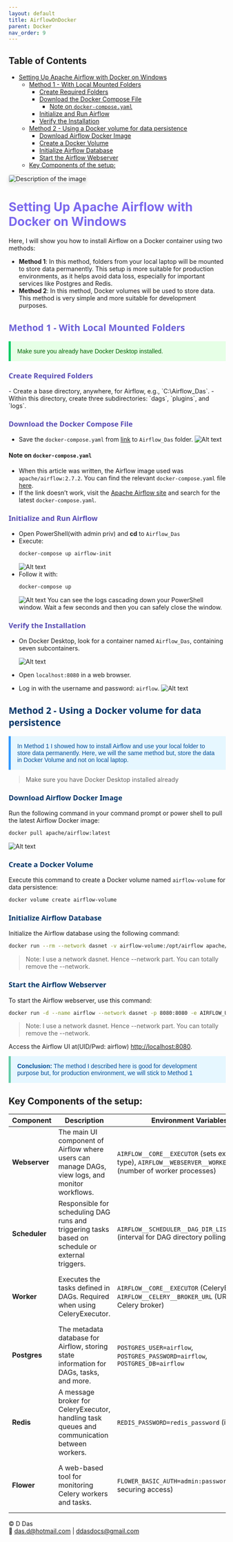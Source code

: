 ```yaml
---
layout: default
title: AirflowOnDocker
parent: Docker
nav_order: 9
---
```


## Table of Contents

- [Setting Up Apache Airflow with Docker on Windows](#setting-up-apache-airflow-with-docker-on-windows)
  - [Method 1 - With Local Mounted Folders](#method-1---with-local-mounted-folders)
    - [Create Required Folders](#create-required-folders)
    - [Download the Docker Compose File](#download-the-docker-compose-file)
      - [Note on `docker-compose.yaml`](#note-on-docker-composeyaml)
    - [Initialize and Run Airflow](#initialize-and-run-airflow)
    - [Verify the Installation](#verify-the-installation)
  - [Method 2 - Using a Docker volume for data persistence](#method-2---using-a-docker-volume-for-data-persistence)
    - [Download Airflow Docker Image](#download-airflow-docker-image)
    - [Create a Docker Volume](#create-a-docker-volume)
    - [Initialize Airflow Database](#initialize-airflow-database)
    - [Start the Airflow Webserver](#start-the-airflow-webserver)
  - [Key Components of the setup:](#key-components-of-the-setup)


<img src="AirflowIcon.png" alt="Description of the image" style="max-width: 50%; height: auto; border: 1px solid #ddd; border-radius: 4px; box-shadow: 0 4px 8px rgba(0, 0, 0, 0.1);">


# <span style="color: MediumSlateBlue;">Setting Up Apache Airflow with Docker on Windows</span>

Here, I will show you how to install Airflow on a Docker container using two methods:

- **Method 1**: In this method, folders from your local laptop will be mounted to store data permanently. This setup is more suitable for production environments, as it helps avoid data loss, especially for important services like Postgres and Redis.
- **Method 2**: In this method, Docker volumes will be used to store data. This method is very simple and more suitable for development purposes.

## <span style="color: #695ED6; font-family: Segoe UI, sans-serif;">Method 1 - With Local Mounted Folders</span>

<p style="color: #006600; font-family: 'Trebuchet MS', Helvetica, sans-serif; background-color: #e6ffe6; padding: 15px; border-left: 5px solid #00cc66;">
Make sure you already have Docker Desktop installed.
</p>


### <span style="color: #574BB3; font-family: Segoe UI, sans-serif;">Create Required Folders</span>
</span>
- Create a base directory, anywhere, for Airflow, e.g., `C:\Airflow_Das`.
- Within this directory, create three subdirectories: `dags`, `plugins`, and `logs`.

### <span style="color: #574BB3; font-family: Segoe UI, sans-serif;">Download the Docker Compose File</span>

- Save the  `docker-compose.yaml` from [link](https://airflow.apache.org/docs/apache-airflow/2.7.2/docker-compose.yaml) to `Airflow_Das` folder. 
  ![Alt text](image-1.png)

#### Note on `docker-compose.yaml`
- When this article was written, the Airflow image used was `apache/airflow:2.7.2`. You can find the relevant `docker-compose.yaml` file [here](https://airflow.apache.org/docs/apache-airflow/2.7.2/docker-compose.yaml).
- If the link doesn’t work, visit the [Apache Airflow site](https://airflow.apache.org) and search for the latest `docker-compose.yaml`.


### <span style="color: #574BB3; font-family: Segoe UI, sans-serif;">Initialize and Run Airflow</span>
- Open PowerShell(with admin priv) and **cd** to `Airflow_Das`
- Execute:
   ```powershell
   docker-compose up airflow-init
   ```
   ![Alt text](image-2.png)
- Follow it with:
   ```powershell
   docker-compose up
   ```
   ![Alt text](image-3.png)
   You can see the logs cascading down your PowerShell window. Wait a few seconds and then you can safely close the window.

### <span style="color: #574BB3; font-family: Segoe UI, sans-serif;">Verify the Installation</span>
- On Docker Desktop, look for a container named `Airflow_Das`, containing seven subcontainers.

    ![Alt text](image-4.png)

- Open `localhost:8080` in a web browser.
- Log in with the username and password: `airflow`.
  ![Alt text](image-5.png)

## <span style="color: #003366;font-family: Segoe UI, sans-serif;">Method 2 - Using a Docker volume for data persistence</span>

<p style="color: #004d99; font-family: 'Trebuchet MS', Helvetica, sans-serif; background-color: #e6f7ff; padding: 15px; border-left: 5px solid #3399ff;">
In Method 1 I showed how to install Airflow and use your local folder to store data permanently. Here, we will the same method but, store the data in Docker Volume and not on local laptop.
</p>

> Make sure you have Docker Desktop installed already

### <span style="color: #003366;font-family: Segoe UI, sans-serif;">Download Airflow Docker Image</span>
Run the following command in your command prompt or power shell to pull the latest Airflow Docker image:
```bash
docker pull apache/airflow:latest
```
![Alt text](image.png)

### <span style="color: #003366;font-family: Segoe UI, sans-serif;">Create a Docker Volume</span>
Execute this command to create a Docker volume named `airflow-volume` for data persistence:
```bash
docker volume create airflow-volume
```

### <span style="color: #003366;font-family: Segoe UI, sans-serif;">Initialize Airflow Database</span>
Initialize the Airflow database using the following command:
```bash
docker run --rm --network dasnet -v airflow-volume:/opt/airflow apache/airflow:latest db init
```
> Note: I use a network dasnet. Hence --network part. You can totally remove the --network.

### <span style="color: #003366;font-family: Segoe UI, sans-serif;">Start the Airflow Webserver</span>
To start the Airflow webserver, use this command:

```bash
docker run -d --name airflow --network dasnet -p 8080:8080 -e AIRFLOW_UID=50000 -v airflow-volume:/opt/airflow apache/airflow:latest webserver

```
> Note: I use a network dasnet. Hence --network part. You can totally remove the --network.

Access the Airflow UI at(UID/Pwd: airflow) [http://localhost:8080](http://localhost:8080).


<p style="color: #004d99; font-family: 'Lucida Grande', 'Lucida Sans Unicode', Geneva, Verdana, sans-serif; background-color: #e6f7ff; padding: 15px; border-left: 5px solid #66cdaa;">
<strong>Conclusion:</strong> The method I described here is good for development purpose but, for production environment, we will stick to Method 1</p>

## Key Components of the setup:

| **Component** | **Description** | **Environment Variables** | **Volumes** | **Ports** | **Executable** | **Folder Locations** | **Pros** |
|---------------|-----------------|---------------------------|-------------|-----------|----------------|----------------------|-----------|
| **Webserver** | The main UI component of Airflow where users can manage DAGs, view logs, and monitor workflows. | `AIRFLOW__CORE__EXECUTOR` (sets executor type), `AIRFLOW__WEBSERVER__WORKERS` (number of worker processes) | `./dags:/opt/airflow/dags`, `./logs:/opt/airflow/logs`, `./plugins:/opt/airflow/plugins` | `8080:8080` | `airflow webserver` | `/opt/airflow` (inside container) | Provides an easy-to-use web interface. |
| **Scheduler** | Responsible for scheduling DAG runs and triggering tasks based on schedule or external triggers. | `AIRFLOW__SCHEDULER__DAG_DIR_LIST_INTERVAL` (interval for DAG directory polling) | `./dags:/opt/airflow/dags`, `./logs:/opt/airflow/logs`, `./plugins:/opt/airflow/plugins` | N/A | `airflow scheduler` | `/opt/airflow` | Efficiently manages DAG runs, allowing for scalable task scheduling. |
| **Worker** | Executes the tasks defined in DAGs. Required when using CeleryExecutor. | `AIRFLOW__CORE__EXECUTOR` (CeleryExecutor), `AIRFLOW__CELERY__BROKER_URL` (URL for Celery broker) | `./dags:/opt/airflow/dags`, `./logs:/opt/airflow/logs`, `./plugins:/opt/airflow/plugins` | N/A | `airflow celery worker` | `/opt/airflow` | Enables distributed execution of tasks, increasing scalability. |
| **Postgres** | The metadata database for Airflow, storing state information for DAGs, tasks, and more. | `POSTGRES_USER=airflow`, `POSTGRES_PASSWORD=airflow`, `POSTGRES_DB=airflow` | `postgres_data:/var/lib/postgresql/data` | N/A | `postgres` | `/var/lib/postgresql/data` | Reliable and robust database backend for Airflow metadata. |
| **Redis** | A message broker for CeleryExecutor, handling task queues and communication between workers. | `REDIS_PASSWORD=redis_password` (if secured) | `redis_data:/data` | N/A | `redis-server` | `/data` | Provides fast, in-memory message brokering for Celery tasks. |
| **Flower** | A web-based tool for monitoring Celery workers and tasks. | `FLOWER_BASIC_AUTH=admin:password` (for securing access) | N/A | `5555:5555` | `flower` | N/A | Simplifies monitoring of distributed Celery tasks. |

© D Das  
📧 [das.d@hotmail.com](mailto:das.d@hotmail.com) | [ddasdocs@gmail.com](mailto:ddasdocs@gmail.com)